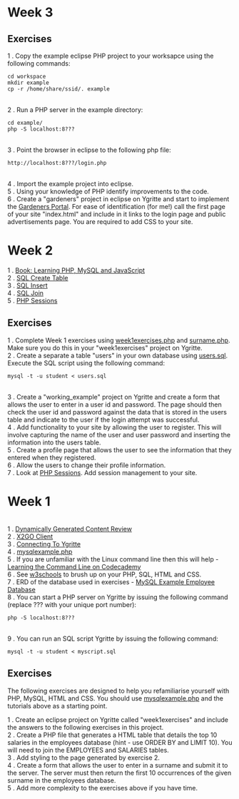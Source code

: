 # Week 3

## Exercises

1 . Copy the example eclipse PHP project to your worksapce using the following commands:

```
cd workspace
mkdir example
cp -r /home/share/ssid/. example
```
<br> 2 . Run a PHP server in the example directory:

```
cd example/
php -S localhost:8???
```
<br> 3 . Point the browser in eclipse to the following php file:
```
http://localhost:8???/login.php 
```
<br> 4 . Import the example project into eclipse.
<br> 5 . Using your knowledge of PHP identify improvements to the code.
<br> 6 . Create a "gardeners" project in eclipse on Ygritte and start to implement the [Gardeners Portal](https://docs.google.com/document/d/19rUg3pTqK1nwnDRaE1AgclOs9Y9GMu2bJpdSQIOg_Vg/edit?usp=docslist_api). For ease of identification (for me!) call the first page of your site "index.html" and include in it links to the login page and public advertisements page. You are required to add CSS to your site.   

# Week 2

1 . [Book: Learning PHP, MySQL and JavaScript](http://www.amazon.co.uk/Learning-MySQL-JavaScript-Robin-Nixon/dp/0596157134)
<br> 2 . [SQL Create Table](http://www.w3schools.com/sql/sql_create_table.asp)
<br> 3 . [SQL Insert](http://www.w3schools.com/sql/sql_insert.asp)
<br> 4 . [SQL Join](http://www.w3schools.com/sql/sql_join_inner.asp)
<br> 5 . [PHP Sessions](http://www.w3schools.com/php/php_sessions.asp)

## Exercises

1 . Complete Week 1 exercises using [week1exercises.php](https://gist.github.com/GedMullen/fa29fe3338a7582dbf77) and [surname.php](https://gist.github.com/GedMullen/140f12537a67b8e657fa). Make sure you do this in your "week1exercises" project on Ygritte. 
<br> 2 . Create a separate a table "users" in your own database using [users.sql](https://gist.github.com/GedMullen/11312ef28b66bf70eedf). Execute the SQL script using the following command:
```
mysql -t -u student < users.sql
```
<br> 3 . Create a "working_example" project on Ygritte and create a form that allows the user to enter in a user id and password. The page should then check the user id and password against the data that is stored in the users table and indicate to the user if the login attempt was successful.
<br> 4 . Add functionality to your site by allowing the user to register. This will involve capturing the name of the user and user password and inserting the information into the users table.
<br> 5 . Create a profile page that allows the user to see the information that they entered when they registered.
<br> 6 . Allow the users to change their profile information.
<br> 7 . Look at [PHP Sessions](http://www.w3schools.com/php/php_sessions.asp). Add session management to your site. 
<!--
users.sql
https://gist.github.com/GedMullen/11312ef28b66bf70eedf

week1exercises.php
https://gist.github.com/GedMullen/fa29fe3338a7582dbf77

surname.php
https://gist.github.com/GedMullen/140f12537a67b8e657fa
-->
# Week 1

<br> 1 . [Dynamically Generated Content Review](https://docs.google.com/presentation/d/1bWMd9ypXXUJGt-jDpjpRSfh6_2zHMRKjjBcldO0OMeM/pub?start=false&loop=false&delayms=60000&slide=id.p3)
<br> 2 . [X2GO Client](https://drive.google.com/file/d/0B-CFaefA1v4RVWN5eFRlSV9YbVU/view?usp=sharing)
<br> 3 . [Connecting To Ygritte](https://docs.google.com/document/d/1wV6XGhOPlpwCMElZAqlH83YYXo_PpdNNdVMN6Toh3mw/pub)
<br> 4 . [mysqlexample.php](https://gist.github.com/GedMullen/f58ea879c98ada9ca055)
<br> 5 . If you are unfamiliar with the Linux command line then this will help - [Learning the Command Line on Codecademy](https://www.codecademy.com/learn/learn-the-command-line)
<br> 6 . See [w3schools](http://www.w3schools.com) to brush up on your PHP, SQL, HTML and CSS. 
<br> 7 . ERD of the database used in exercises - [MySQL Example Employee Database](https://dev.mysql.com/doc/employee/en/sakila-structure.html)
<br> 8 . You can start a PHP server on Ygritte by issuing the following command (replace ??? with your unique port number):
```
php -S localhost:8??? 
```
<br> 9 . You can run an SQL script Ygritte by issuing the following command:
```
mysql -t -u student < myscript.sql
```

## Exercises

The following exercises are designed to help you refamiliarise yourself with PHP, MySQL, HTML and CSS. You should use [mysqlexample.php](https://gist.github.com/GedMullen/f58ea879c98ada9ca055) and the tutorials above as a starting point.

1 . Create an eclipse project on Ygritte called "week1exercises" and include the answers to the following exercises in this project. 
<br> 2 . Create a PHP file that generates a HTML table that details the top 10 salaries in the employees database (hint - use ORDER BY and LIMIT 10). You will need to join the EMPLOYEES and SALARIES tables.
<br> 3 . Add styling to the page generated by exercise 2.
<br> 4 . Create a form that allows the user to enter in a surname and submit it to the server. The server must then return the first 10 occurrences of the given surname in the employees database.
<br> 5 . Add more complexity to the exercises above if you have time.

